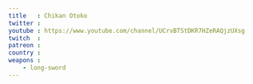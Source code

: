 ```yaml
---
title   : Chikan Otoko
twitter : 
youtube : https://www.youtube.com/channel/UCrvBTStDKR7HZeRAQjzUXsg
twitch  : 
patreon : 
country : 
weapons :
    - long-sword
---
```


